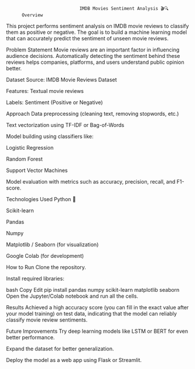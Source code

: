                                IMDB Movies Sentiment Analysis 🎬🔍
          Overview
This project performs sentiment analysis on IMDB movie reviews to classify them as positive or negative.
The goal is to build a machine learning model that can accurately predict the sentiment of unseen movie reviews.

Problem Statement
Movie reviews are an important factor in influencing audience decisions.
Automatically detecting the sentiment behind these reviews helps companies, platforms, and users understand public opinion better.

Dataset
Source: IMDB Movie Reviews Dataset

Features: Textual movie reviews

Labels: Sentiment (Positive or Negative)

Approach
Data preprocessing (cleaning text, removing stopwords, etc.)

Text vectorization using TF-IDF or Bag-of-Words

Model building using classifiers like:

Logistic Regression

Random Forest

Support Vector Machines

Model evaluation with metrics such as accuracy, precision, recall, and F1-score.

Technologies Used
Python 🐍

Scikit-learn

Pandas

Numpy

Matplotlib / Seaborn (for visualization)

Google Colab (for development)

How to Run
Clone the repository.

Install required libraries:

bash
Copy
Edit
pip install pandas numpy scikit-learn matplotlib seaborn
Open the Jupyter/Colab notebook and run all the cells.

Results
Achieved a high accuracy score (you can fill in the exact value after your model training) on test data, indicating that the model can reliably classify movie review sentiments.

Future Improvements
Try deep learning models like LSTM or BERT for even better performance.

Expand the dataset for better generalization.

Deploy the model as a web app using Flask or Streamlit.
